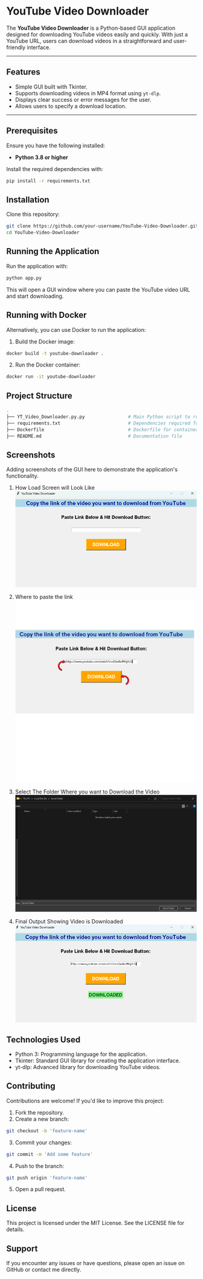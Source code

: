 # YouTube Video Downloader

The **YouTube Video Downloader** is a Python-based GUI application designed for downloading YouTube videos easily and quickly. With just a YouTube URL, users can download videos in a straightforward and user-friendly interface.

---

## Features
- Simple GUI built with Tkinter.
- Supports downloading videos in MP4 format using `yt-dlp`.
- Displays clear success or error messages for the user.
- Allows users to specify a download location.

---

## Prerequisites
Ensure you have the following installed:
- **Python 3.8 or higher**

Install the required dependencies with:
```bash
pip install -r requirements.txt
```
## Installation

Clone this repository:
   ```bash
   git clone https://github.com/your-username/YouTube-Video-Downloader.git
   cd YouTube-Video-Downloader
   ```


## Running the Application
Run the application with:

```bash
python app.py
```
This will open a GUI window where you can paste the YouTube video URL and start downloading.

## Running with Docker
Alternatively, you can use Docker to run the application:

1. Build the Docker image:
```bash
docker build -t youtube-downloader .
```
2. Run the Docker container:
```bash
docker run -it youtube-downloader
```

## Project Structure
```bash
.
├── YT_Video_Downloader.py.py                # Main Python script to run the application
├── requirements.txt                         # Dependencies required for the project
├── Dockerfile                               # Dockerfile for containerizing the application
├── README.md                                # Documentation file
```

## Screenshots
Adding screenshots of the GUI here to demonstrate the application's functionality.
1. How Load Screen will Look Like
![ScreenShot](https://github.com/Gaurav-Kaushal/YouTube-Video-Downloader/blob/main/Screenshots/Initial%20Box.png)

2. Where to paste the link
![ScreenShot](https://github.com/Gaurav-Kaushal/YouTube-Video-Downloader/blob/main/Screenshots/Paste-link.png)

3. Select The Folder Where you want to Download the Video
![ScreenShot](https://github.com/Gaurav-Kaushal/YouTube-Video-Downloader/blob/main/Screenshots/Select-Folder.png)

4. Final Output Showing Video is Downloaded
![ScreenShot](https://github.com/Gaurav-Kaushal/YouTube-Video-Downloader/blob/main/Screenshots/Final.png)

## Technologies Used
+ Python 3: Programming language for the application.
+ Tkinter: Standard GUI library for creating the application interface.
+ yt-dlp: Advanced library for downloading YouTube videos.

## Contributing
Contributions are welcome! If you'd like to improve this project:

1. Fork the repository.
2. Create a new branch:
```bash
git checkout -b 'feature-name'
```
3. Commit your changes:
```bash
git commit -m 'Add some feature'
```
4. Push to the branch:
```bash
git push origin 'feature-name'
```
5. Open a pull request.

## License
This project is licensed under the MIT License. See the LICENSE file for details.

## Support
If you encounter any issues or have questions, please open an issue on GitHub or contact me directly.